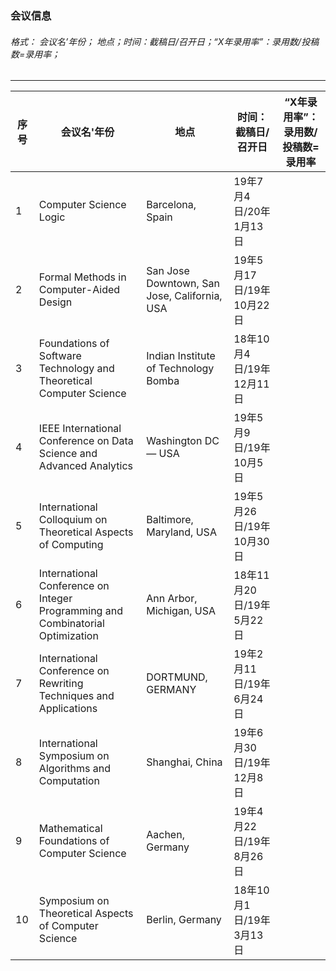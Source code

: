 
### 会议信息   

###### 格式：      会议名’年份； 地点；时间：截稿日/召开日；“X年录用率”：录用数/投稿数=录用率；    
---   



|序号| 会议名'年份 | 地点          | 时间：截稿日/召开日        | “X年录用率”：录用数/投稿数=录用率        |
| ------------- | ----------- |----------- |----------- |----------- |
|1| Computer Science Logic | Barcelona, Spain   | 19年7月4日/20年1月13日     |    |
|2| Formal Methods in Computer-Aided Design  | San Jose Downtown, San Jose, California, USA    | 19年5月17日/19年10月22日     | |
|3|Foundations of Software Technology and Theoretical Computer Science | Indian Institute of Technology Bomba  | 18年10月4日/19年12月11日     | |
|4| IEEE International Conference on Data Science and Advanced Analytics     | Washington DC — USA|19年5月9日/19年10月5日||
|5| International Colloquium on Theoretical Aspects of Computing | Baltimore, Maryland, USA|19年5月26日/19年10月30日||
|6| International Conference on Integer Programming and Combinatorial Optimization | Ann Arbor, Michigan, USA   | 18年11月20日/19年5月22日     ||
|7| International Conference on Rewriting Techniques and Applications  | DORTMUND, GERMANY  | 19年2月11日/19年6月24日     | |
|8|International Symposium on Algorithms and Computation |  Shanghai, China  | 19年6月30日/19年12月8日     |  |
|9| Mathematical Foundations of Computer Science    | Aachen, Germany|19年4月22日/19年8月26日||
|10| Symposium on Theoretical Aspects of Computer Science | Berlin, Germany|18年10月1日/19年3月13日||
